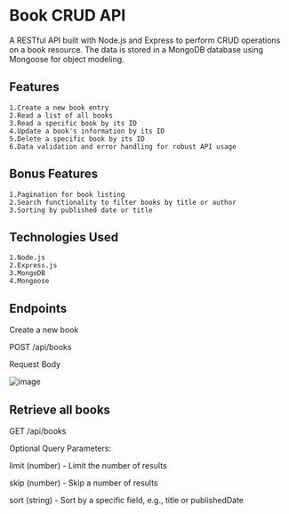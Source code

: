 # Book CRUD API
A RESTful API built with Node.js and Express to perform CRUD operations on a book resource. The data is stored in a MongoDB database using Mongoose for object modeling.

## Features
```
1.Create a new book entry
2.Read a list of all books
3.Read a specific book by its ID
4.Update a book's information by its ID
5.Delete a specific book by its ID
6.Data validation and error handling for robust API usage
```

## Bonus Features
```
1.Pagination for book listing
2.Search functionality to filter books by title or author
3.Sorting by published date or title
```

## Technologies Used
```
1.Node.js
2.Express.js
3.MongoDB
4.Mongoose
```
## Endpoints

Create a new book

POST /api/books

Request Body

![image](https://github.com/user-attachments/assets/6e22ae0e-67ce-4493-a944-50024f919247)



## Retrieve all books

GET /api/books

Optional Query Parameters:

   limit (number) - Limit the number of results
   
   skip (number) - Skip a number of results
   
   sort (string) - Sort by a specific field, e.g., title or publishedDate



